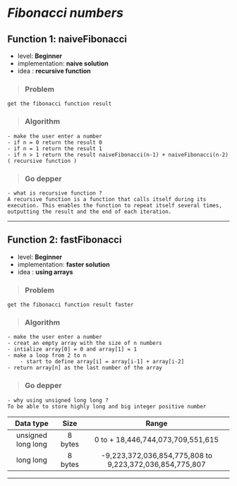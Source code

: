 # _**Fibonacci numbers**_

## **Function 1: naiveFibonacci**

* level: **Beginner**
* implementation: **naive solution**
* idea : **recursive function** 

>### Problem
    get the fibonacci function result

>### Algorithm
    - make the user enter a number
    - if n = 0 return the result 0 
    - if n = 1 return the result 1
    - if n > 1 return the result naiveFibonacci(n-1) + naiveFibonacci(n-2) ( recursive function )

>### Go depper

    - what is recursive function ? 
    A recursive function is a function that calls itself during its execution. This enables the function to repeat itself several times, outputting the result and the end of each iteration.


---
## **Function 2: fastFibonacci**

* level: **Beginner**
* implementation: **faster solution**
* idea : **using arrays** 

>### Problem
    get the fibonacci function result faster

>### Algorithm
    - make the user enter a number
    - creat an empty array with the size of n numbers
    - intialize array[0] = 0 and array[1] = 1
    - make a loop from 2 to n 
        - start to define array[i] = array[i-1] + array[i-2]
    - return array[n] as the last number of the array  

>### Go depper

    - why using unsigned long long ? 
    To be able to store highly long and big integer positive number

| Data type | Size | Range |
|:---------------:| :---------: | :---------: |
| unsigned long long | 8 bytes | 0 to + 18,446,744,073,709,551,615 |
| long long | 8 bytes | -9,223,372,036,854,775,808 to 9,223,372,036,854,775,807 |

---
